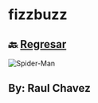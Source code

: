 # fizzbuzz
## 🔙 [Regresar](https://github.com/xXChAvE2Xx/playbook/tree/main/weekly_mission_4)
![Spider-Man](https://media.giphy.com/media/QYkX9IMHthYn0Y3pcG/giphy.gif)
## By: Raul Chavez
